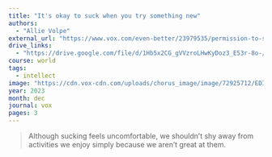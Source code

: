 ```yaml
---
title: "It's okay to suck when you try something new"
authors:
  - "Allie Volpe"
external_url: "https://www.vox.com/even-better/23979535/permission-to-suck-terrible-hobbies"
drive_links:
  - "https://drive.google.com/file/d/1Hb5x2CG_gVVzroLHwKyDoz3_E53r-8o-/view?usp=drivesdk"
course: world
tags:
  - intellect
image: "https://cdn.vox-cdn.com/uploads/chorus_image/image/72925712/EDIT_GettyImages_1466789163.0.png"
year: 2023
month: dec
journal: vox
pages: 3
---
```


> Although sucking feels uncomfortable, we shouldn’t shy away from activities we enjoy simply because we aren’t great at them.
